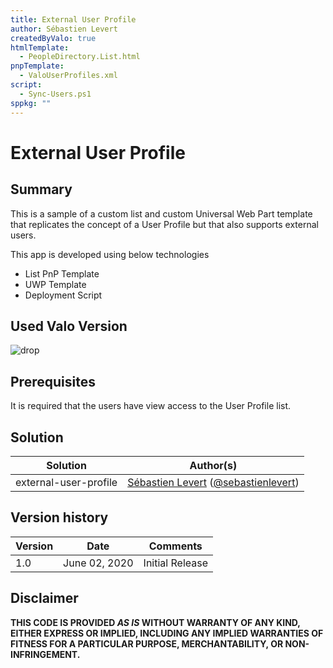 ```yaml
---
title: External User Profile
author: Sébastien Levert
createdByValo: true
htmlTemplate:
  - PeopleDirectory.List.html
pnpTemplate:
  - ValoUserProfiles.xml
script:
  - Sync-Users.ps1
sppkg: ""
---
```


# External User Profile

## Summary
This is a sample of a custom list and custom Universal Web Part template that replicates the concept of a User Profile but that also supports external users.

This app is developed using below technologies 
* List PnP Template
* UWP Template
* Deployment Script

## Used Valo Version 
![drop](https://img.shields.io/badge/version-1.5-green.svg)

## Prerequisites
 
It is required that the users have view access to the User Profile list.

## Solution

Solution|Author(s)
--------|---------
external-user-profile | [Sébastien Levert](https://www.linkedin.com/in/sebastienlevert) ([@sebastienlevert](https://twitter.com/sebastienlevert))

## Version history

Version|Date|Comments
-------|----|--------
1.0 | June 02, 2020 | Initial Release

## Disclaimer
**THIS CODE IS PROVIDED *AS IS* WITHOUT WARRANTY OF ANY KIND, EITHER EXPRESS OR IMPLIED, INCLUDING ANY IMPLIED WARRANTIES OF FITNESS FOR A PARTICULAR PURPOSE, MERCHANTABILITY, OR NON-INFRINGEMENT.**